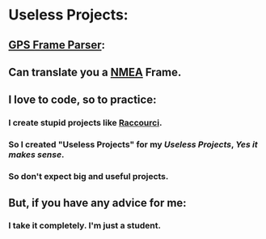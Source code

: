 # Useless Projects:
## [GPS Frame Parser]:
Can translate you a [NMEA] Frame.
---
  ## I love to code, so to practice:
  ### I create stupid projects like [Raccourci].
  ### So I created "Useless Projects" for my *Useless Projects*, ***Yes it makes sense***.
  ### So don't expect big and useful projects.
  ## But, if you have any advice for me:
  ### I take it completely.  I'm just a student.
[NMEA]: https://en.wikipedia.org/wiki/NMEA_0183
[GPS Frame Parser]: https://www.github.com/Useless-Projects/GPS-Frame-Parser
[Raccourci]: https://www.github.com/Technologie-System/Raccourci
